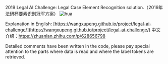 2019 Legal AI Challenge: Legal Case Element Recognition solution.（2019年法研杯要素识别冠军方案）
![hua](./pic/hua.png)

Explanation in English: [https://wangxupeng.github.io/project/legal-ai-challenge/](https://wangxupeng.github.io/project/legal-ai-challenge/)
中文介绍：https://zhuanlan.zhihu.com/p/628656798

Detailed comments have been written in the code, please pay special attention to the parts where data is read and where the label tokens are retrieved.

